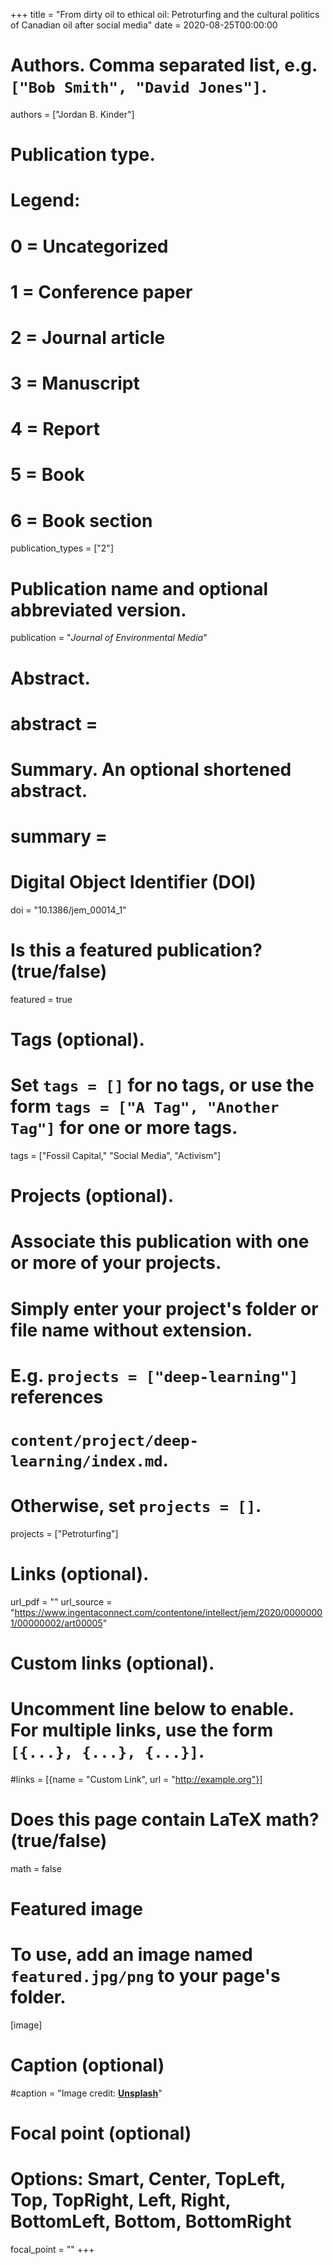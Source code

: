 +++
title = "From dirty oil to ethical oil: Petroturfing and the cultural politics of Canadian oil after social media"
date = 2020-08-25T00:00:00

# Authors. Comma separated list, e.g. `["Bob Smith", "David Jones"]`.
authors = ["Jordan B. Kinder"]

# Publication type.
# Legend:
# 0 = Uncategorized
# 1 = Conference paper
# 2 = Journal article
# 3 = Manuscript
# 4 = Report
# 5 = Book
# 6 = Book section
publication_types = ["2"]

# Publication name and optional abbreviated version.
publication = "*Journal of Environmental Media*"

# Abstract.
# abstract = 
# Summary. An optional shortened abstract.
# summary = 

# Digital Object Identifier (DOI)
doi = "10.1386/jem_00014_1"

# Is this a featured publication? (true/false)
featured = true

# Tags (optional).
#   Set `tags = []` for no tags, or use the form `tags = ["A Tag", "Another Tag"]` for one or more tags.
tags = ["Fossil Capital," "Social Media", "Activism"]

# Projects (optional).
#   Associate this publication with one or more of your projects.
#   Simply enter your project's folder or file name without extension.
#   E.g. `projects = ["deep-learning"]` references 
#   `content/project/deep-learning/index.md`.
#   Otherwise, set `projects = []`.
projects = ["Petroturfing"]

# Links (optional).
url_pdf = ""
url_source = "https://www.ingentaconnect.com/contentone/intellect/jem/2020/00000001/00000002/art00005"

# Custom links (optional).
#   Uncomment line below to enable. For multiple links, use the form `[{...}, {...}, {...}]`.
#links = [{name = "Custom Link", url = "http://example.org"}]

# Does this page contain LaTeX math? (true/false)
math = false

# Featured image
# To use, add an image named `featured.jpg/png` to your page's folder. 
[image]
  # Caption (optional)
  #caption = "Image credit: [**Unsplash**](https://unsplash.com/photos/pLCdAaMFLTE)"

  # Focal point (optional)
  # Options: Smart, Center, TopLeft, Top, TopRight, Left, Right, BottomLeft, Bottom, BottomRight
  focal_point = ""
+++

